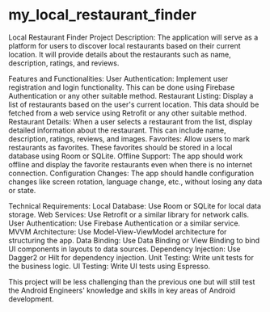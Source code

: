 # my_local_restaurant_finder

Local Restaurant Finder
Project Description: The application will serve as a platform for users to discover local restaurants based on their current location. It will provide details about the restaurants such as name, description, ratings, and reviews.

Features and Functionalities:
User Authentication: Implement user registration and login functionality. This can be done using Firebase Authentication or any other suitable method.
Restaurant Listing: Display a list of restaurants based on the user's current location. This data should be fetched from a web service using Retrofit or any other suitable method.
Restaurant Details: When a user selects a restaurant from the list, display detailed information about the restaurant. This can include name, description, ratings, reviews, and images.
Favorites: Allow users to mark restaurants as favorites. These favorites should be stored in a local database using Room or SQLite.
Offline Support: The app should work offline and display the favorite restaurants even when there is no internet connection.
Configuration Changes: The app should handle configuration changes like screen rotation, language change, etc., without losing any data or state.

Technical Requirements:
Local Database: Use Room or SQLite for local data storage.
Web Services: Use Retrofit or a similar library for network calls.
User Authentication: Use Firebase Authentication or a similar service.
MVVM Architecture: Use Model-View-ViewModel architecture for structuring the app.
Data Binding: Use Data Binding or View Binding to bind UI components in layouts to data sources.
Dependency Injection: Use Dagger2 or Hilt for dependency injection.
Unit Testing: Write unit tests for the business logic.
UI Testing: Write UI tests using Espresso.

This project will be less challenging than the previous one but will still test the Android Engineers' knowledge and skills in key areas of Android development.

